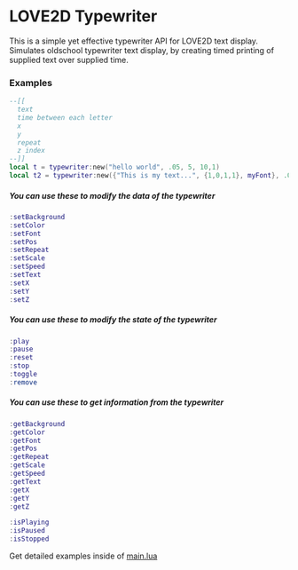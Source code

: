 # __LOVE2D Typewriter__
This is a simple yet effective typewriter API for LOVE2D text display.<br>
Simulates oldschool typewriter text display, by creating timed printing of supplied text over supplied time.

### Examples
```lua 
--[[
  text
  time between each letter
  x
  y
  repeat
  z index
--]]
local t = typewriter:new("hello world", .05, 5, 10,1)
local t2 = typewriter:new({"This is my text...", {1,0,1,1}, myFont}, .05, 5, 50, true,2)
```

##### You can use these to modify the data of the typewriter<br>
```lua
:setBackground
:setColor
:setFont
:setPos
:setRepeat
:setScale
:setSpeed
:setText
:setX
:setY
:setZ
```
##### You can use these to modify the state of the typewriter<br>
```lua
:play
:pause
:reset
:stop
:toggle
:remove
```
##### You can use these to get information from the typewriter<br>
```lua
:getBackground
:getColor
:getFont
:getPos
:getRepeat
:getScale
:getSpeed
:getText
:getX
:getY
:getZ

:isPlaying
:isPaused
:isStopped
```
Get detailed examples inside of [main.lua](https://github.com/czgaming94/love2d-typewriter/blob/main/main.lua)
